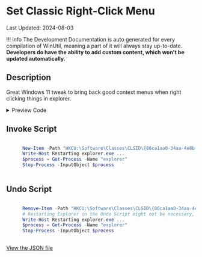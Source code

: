 ﻿# Set Classic Right-Click Menu 

Last Updated: 2024-08-03


!!! info
     The Development Documentation is auto generated for every compilation of WinUtil, meaning a part of it will always stay up-to-date. **Developers do have the ability to add custom content, which won't be updated automatically.**


## Description

Great Windows 11 tweak to bring back good context menus when right clicking things in explorer.

<!-- BEGIN CUSTOM CONTENT -->

<!-- END CUSTOM CONTENT -->

<details>
<summary>Preview Code</summary>

```json
{
    "Content":  "Set Classic Right-Click Menu ",
    "Description":  "Great Windows 11 tweak to bring back good context menus when right clicking things in explorer.",
    "category":  "z__Advanced Tweaks - CAUTION",
    "panel":  "1",
    "Order":  "a027_",
    "InvokeScript":  [
                         "\r\n      New-Item -Path \"HKCU:\\Software\\Classes\\CLSID\\{86ca1aa0-34aa-4e8b-a509-50c905bae2a2}\" -Name \"InprocServer32\" -force -value \"\"\r\n      Write-Host Restarting explorer.exe ...\r\n      $process = Get-Process -Name \"explorer\"\r\n      Stop-Process -InputObject $process\r\n      "
                     ],
    "UndoScript":  [
                       "\r\n      Remove-Item -Path \"HKCU:\\Software\\Classes\\CLSID\\{86ca1aa0-34aa-4e8b-a509-50c905bae2a2}\" -Recurse -Confirm:$false -Force\r\n      # Restarting Explorer in the Undo Script might not be necessary, as the Registry change without restarting Explorer does work, but just to make sure.\r\n      Write-Host Restarting explorer.exe ...\r\n      $process = Get-Process -Name \"explorer\"\r\n      Stop-Process -InputObject $process\r\n      "
                   ]
}
```
</details>

## Invoke Script

```powershell

      New-Item -Path "HKCU:\Software\Classes\CLSID\{86ca1aa0-34aa-4e8b-a509-50c905bae2a2}" -Name "InprocServer32" -force -value ""
      Write-Host Restarting explorer.exe ...
      $process = Get-Process -Name "explorer"
      Stop-Process -InputObject $process
      

```
## Undo Script

```powershell

      Remove-Item -Path "HKCU:\Software\Classes\CLSID\{86ca1aa0-34aa-4e8b-a509-50c905bae2a2}" -Recurse -Confirm:$false -Force
      # Restarting Explorer in the Undo Script might not be necessary, as the Registry change without restarting Explorer does work, but just to make sure.
      Write-Host Restarting explorer.exe ...
      $process = Get-Process -Name "explorer"
      Stop-Process -InputObject $process
      

```
<!-- BEGIN SECOND CUSTOM CONTENT -->

<!-- END SECOND CUSTOM CONTENT -->

[View the JSON file](https://github.com/ChrisTitusTech/winutil/tree/main/config/tweaks.json)

